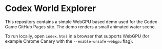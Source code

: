 # Codex World Explorer

This repository contains a simple WebGPU based demo used for the Codex Game GitHub Pages site.
The demo renders a small animated water scene.

To run locally, open `index.html` in a browser that supports WebGPU (for example
Chrome Canary with the `--enable-unsafe-webgpu` flag).
